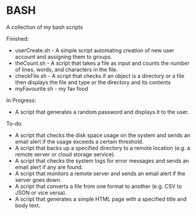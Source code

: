 # BASH

A collection of my bash scripts

Finished:
- userCreate.sh - A simple script automating creation of new user account and assigning them to groups.
- theCount.sh - A script that takes a file as input and counts the number of lines, words, and characters in the file.
- checkFile.sh - A script that checks if an object is a directory or a file then displays the file and type or the directory and its contents
- myFavourite.sh - my fav food

In Progress:
- A script that generates a random password and displays it to the user.

To-do:
- A script that checks the disk space usage on the system and sends an email alert if the usage exceeds a certain threshold.
- A script that backs up a specified directory to a remote location (e.g. a remote server or cloud storage service).
- A script that checks the system logs for error messages and sends an email alert if any are found.
- A script that monitors a remote server and sends an email alert if the server goes down.
- A script that converts a file from one format to another (e.g. CSV to JSON or vice versa).
- A script that generates a simple HTML page with a specified title and body text.
